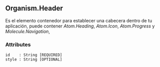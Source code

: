 ## Organism.Header
Es el elemento contenedor para establecer una cabecera dentro de tu aplicación, puede contener *Atom.Heading*, *Atom.Icon*, *Atom.Progress* y *Molecule.Navigation*,

### Attributes

```
id    : String [REQUIRED]
style : String [OPTIONAL]
```
